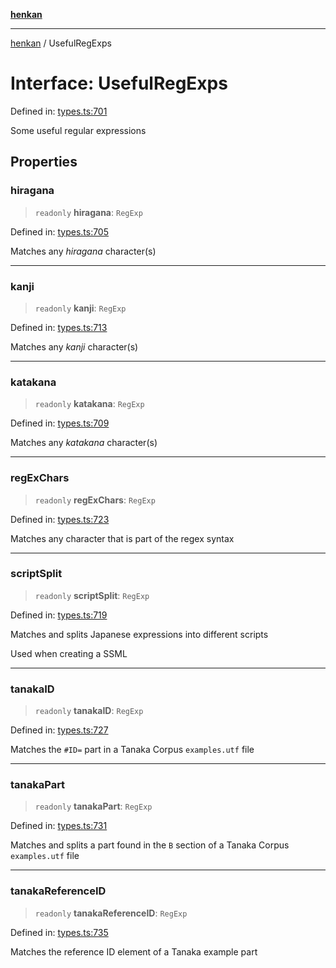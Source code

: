 [**henkan**](../README.md)

***

[henkan](../README.md) / UsefulRegExps

# Interface: UsefulRegExps

Defined in: [types.ts:701](https://github.com/Ronokof/Henkan/blob/cdcdfbcc72ca03339cd98398efd7d5e82826d66f/src/types.ts#L701)

Some useful regular expressions

## Properties

### hiragana

> `readonly` **hiragana**: `RegExp`

Defined in: [types.ts:705](https://github.com/Ronokof/Henkan/blob/cdcdfbcc72ca03339cd98398efd7d5e82826d66f/src/types.ts#L705)

Matches any *hiragana* character(s)

***

### kanji

> `readonly` **kanji**: `RegExp`

Defined in: [types.ts:713](https://github.com/Ronokof/Henkan/blob/cdcdfbcc72ca03339cd98398efd7d5e82826d66f/src/types.ts#L713)

Matches any *kanji* character(s)

***

### katakana

> `readonly` **katakana**: `RegExp`

Defined in: [types.ts:709](https://github.com/Ronokof/Henkan/blob/cdcdfbcc72ca03339cd98398efd7d5e82826d66f/src/types.ts#L709)

Matches any *katakana* character(s)

***

### regExChars

> `readonly` **regExChars**: `RegExp`

Defined in: [types.ts:723](https://github.com/Ronokof/Henkan/blob/cdcdfbcc72ca03339cd98398efd7d5e82826d66f/src/types.ts#L723)

Matches any character that is part of the regex syntax

***

### scriptSplit

> `readonly` **scriptSplit**: `RegExp`

Defined in: [types.ts:719](https://github.com/Ronokof/Henkan/blob/cdcdfbcc72ca03339cd98398efd7d5e82826d66f/src/types.ts#L719)

Matches and splits Japanese expressions into different scripts

Used when creating a SSML

***

### tanakaID

> `readonly` **tanakaID**: `RegExp`

Defined in: [types.ts:727](https://github.com/Ronokof/Henkan/blob/cdcdfbcc72ca03339cd98398efd7d5e82826d66f/src/types.ts#L727)

Matches the `#ID=` part in a Tanaka Corpus `examples.utf` file

***

### tanakaPart

> `readonly` **tanakaPart**: `RegExp`

Defined in: [types.ts:731](https://github.com/Ronokof/Henkan/blob/cdcdfbcc72ca03339cd98398efd7d5e82826d66f/src/types.ts#L731)

Matches and splits a part found in the `B` section of a Tanaka Corpus `examples.utf` file

***

### tanakaReferenceID

> `readonly` **tanakaReferenceID**: `RegExp`

Defined in: [types.ts:735](https://github.com/Ronokof/Henkan/blob/cdcdfbcc72ca03339cd98398efd7d5e82826d66f/src/types.ts#L735)

Matches the reference ID element of a Tanaka example part

